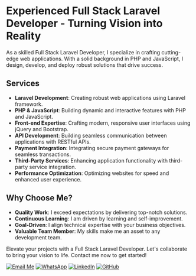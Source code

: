# Experienced Full Stack Laravel Developer - Turning Vision into Reality

As a skilled Full Stack Laravel Developer, I specialize in crafting cutting-edge web applications. With a solid background in PHP and JavaScript, I design, develop, and deploy robust solutions that drive success.

## Services

- **Laravel Development**: Creating robust web applications using Laravel framework.
- **PHP & JavaScript**: Building dynamic and interactive features with PHP and JavaScript.
- **Front-end Expertise**: Crafting modern, responsive user interfaces using jQuery and Bootstrap.
- **API Development**: Building seamless communication between applications with RESTful APIs.
- **Payment Integration**: Integrating secure payment gateways for seamless transactions.
- **Third-Party Services**: Enhancing application functionality with third-party service integration.
- **Performance Optimization**: Optimizing websites for speed and enhanced user experience.

## Why Choose Me?

- **Quality Work**: I exceed expectations by delivering top-notch solutions.
- **Continuous Learning**: I am driven by learning and self-improvement.
- **Goal-Driven**: I align technical expertise with your business objectives.
- **Valuable Team Member**: My skills make me an asset to any development team.

Elevate your projects with a Full Stack Laravel Developer. Let's collaborate to bring your vision to life. Contact me now to get started!

[![Email Me](https://img.shields.io/badge/Email-Me-D14836?logo=gmail)](mailto:hafiz9oman.dev@gmail.com)     [![WhatsApp](https://img.shields.io/badge/WhatsApp-white?logo=whatsapp)](https://wa.me/923184195196)     [![LinkedIn](https://img.shields.io/badge/Linkedin-blue?logo=linkedin)](https://linkedin.com/in/hafiz-nouman)     [![GitHub](https://img.shields.io/badge/GitHub-black?logo=github)](https://github.com/hafiz9ouman)
